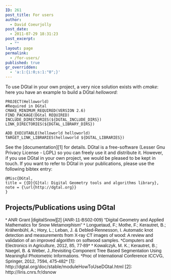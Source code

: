 ```yaml
---
ID: 261
post_title: For users
author:
  - David Coeurjolly
post_date:
  - 2011-07-29 18:31:23
post_excerpt:
  - ""
layout: page
permalink:
  - /for-users/
published: true
gr_overridden:
  - 'a:1:{i:0;s:1:"0";}'
---
```

To use DGtal in your own project, a very nice solution exists with *cmake*: here you have an example to build a DGtal *helloword*:

```
PROJECT(Helloworld)
#Required in DGtal
CMAKE_MINIMUM_REQUIRED(VERSION 2.6)
FIND_PACKAGE(DGtal REQUIRED) 
INCLUDE_DIRECTORIES(${DGTAL_INCLUDE_DIRS}) 
LINK_DIRECTORIES(${DGTAL_LIBRARY_DIRS}) 

ADD_EXECUTABLE(helloworld helloworld) 
TARGET_LINK_LIBRARIES(helloworld ${DGTAL_LIBRARIES})
```

See the [documentation][1] for details. DGtal is a free-software (Lesser Gnu Privacy License - LGPL) so you can freely use it and distribute it. However, if you use DGtal in your own project, we would be pleased to be kept in touch. If you want to refer to DGtal in your publications, please use the following bibtex entry:

```
@Misc{DGtal,
title = {{D}{G}tal: Digital Geometry tools and algorithms library},
note = {\url{http://dgtal.org}}
}
```

## Projects/Publications using DGtal
<span style="font-family: arial">
* ANR Grant [digitalSnow][2] (ANR-11-BS02-009) "Digital Geometry and Applied Mathematics for Snow Metamorphism"
* Longuetaud, F.; Mothe, F.; Kerautret, B.; Krähenbühl, A.; Hory, L.; Leban, J. & Debled-Rennesson, I. Automatic knot detection and measurements from X-ray CT images of wood: A review and validation of an improved algorithm on softwood samples. *Computers and Electronics in Agriculture, 2012, 85, 77-89*
* Kowalczyk, M. K.; Kerautret, B.; Naegel, B. & Weber, J.,Revisiting Component Tree Based Segmentation Using Meaningful Photometric Informations. *Proc of International Conference ICCVG, Springer, 2012, 7594, 475-482*
</span>
 [1]: http://dgtal.org/doc/stable/moduleHowToUseDGtal.html
 [2]: http://liris.cnrs.fr/dsnow
